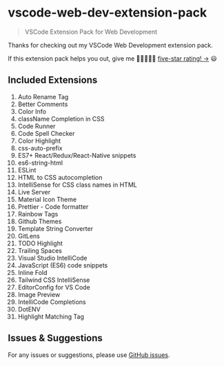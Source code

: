 # vscode-web-dev-extension-pack

> VSCode Extension Pack for Web Development

Thanks for checking out my VSCode Web Development extension pack.

If this extension pack helps you out, give me 🌟🌟🌟🌟🌟 [five-star rating! →](https://marketplace.visualstudio.com/items?itemName=c0der-himel.vscode-wev-dev-extension-pack&ssr=false#review-details) 😃

## Included Extensions

1. Auto Rename Tag
2. Better Comments
3. Color Info
4. className Completion in CSS
5. Code Runner
6. Code Spell Checker
7. Color Highlight
8. css-auto-prefix
9. ES7+ React/Redux/React-Native snippets
10. es6-string-html
11. ESLint
12. HTML to CSS autocompletion
13. IntelliSense for CSS class names in HTML
14. Live Server
15. Material Icon Theme
16. Prettier - Code formatter
17. Rainbow Tags
18. Github Themes
19. Template String Converter
20. GitLens
21. TODO Highlight
22. Trailing Spaces
23. Visual Studio IntelliCode
24. JavaScript (ES6) code snippets
25. Inline Fold
26. Tailwind CSS IntelliSense
27. EditorConfig for VS Code
28. Image Preview
29. IntelliCode Completions
30. DotENV
31. Highlight Matching Tag

## Issues & Suggestions

For any issues or suggestions, please use [GitHub issues](https://github.com/c0der-himel/vscode-web-dev-extension-pack).
